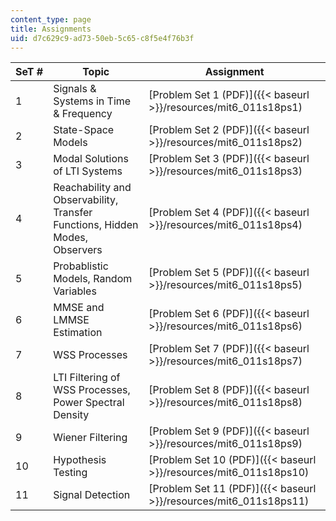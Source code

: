 ```yaml
---
content_type: page
title: Assignments
uid: d7c629c9-ad73-50eb-5c65-c8f5e4f76b3f
---
```


| SeT # | Topic | Assignment |
| --- | --- | --- |
| 1 | Signals & Systems in Time & Frequency | [Problem Set 1 (PDF)]({{< baseurl >}}/resources/mit6_011s18ps1) |
| 2 | State-Space Models | [Problem Set 2 (PDF)]({{< baseurl >}}/resources/mit6_011s18ps2) |
| 3 | Modal Solutions of LTI Systems | [Problem Set 3 (PDF)]({{< baseurl >}}/resources/mit6_011s18ps3) |
| 4 | Reachability and Observability, Transfer Functions, Hidden Modes, Observers | [Problem Set 4 (PDF)]({{< baseurl >}}/resources/mit6_011s18ps4) |
| 5 | Probablistic Models, Random Variables | [Problem Set 5 (PDF)]({{< baseurl >}}/resources/mit6_011s18ps5) |
| 6 | MMSE and LMMSE Estimation | [Problem Set 6 (PDF)]({{< baseurl >}}/resources/mit6_011s18ps6) |
| 7 | WSS Processes | [Problem Set 7 (PDF)]({{< baseurl >}}/resources/mit6_011s18ps7) |
| 8 | LTI Filtering of WSS Processes, Power Spectral Density | [Problem Set 8 (PDF)]({{< baseurl >}}/resources/mit6_011s18ps8) |
| 9 | Wiener Filtering | [Problem Set 9 (PDF)]({{< baseurl >}}/resources/mit6_011s18ps9) |
| 10 | Hypothesis Testing | [Problem Set 10 (PDF)]({{< baseurl >}}/resources/mit6_011s18ps10) |
| 11 | Signal Detection | [Problem Set 11 (PDF)]({{< baseurl >}}/resources/mit6_011s18ps11)